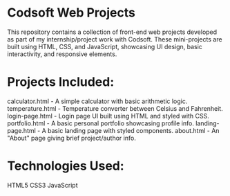 # Codsoft Web Projects
This repository contains a collection of front-end web projects developed as part of my internship/project work with Codsoft. These mini-projects are built using HTML, CSS, and JavaScript, showcasing UI design, basic interactivity, and responsive elements.

# Projects Included:
calculator.html - A simple calculator with basic arithmetic logic.
temperature.html - Temperature converter between Celsius and Fahrenheit.
login-page.html - Login page UI built using HTML and styled with CSS.
portfolio.html - A basic personal portfolio showcasing profile info.
landing-page.html - A basic landing page with styled components.
about.html - An "About" page giving brief project/author info.

# Technologies Used:
HTML5
CSS3
JavaScript 

